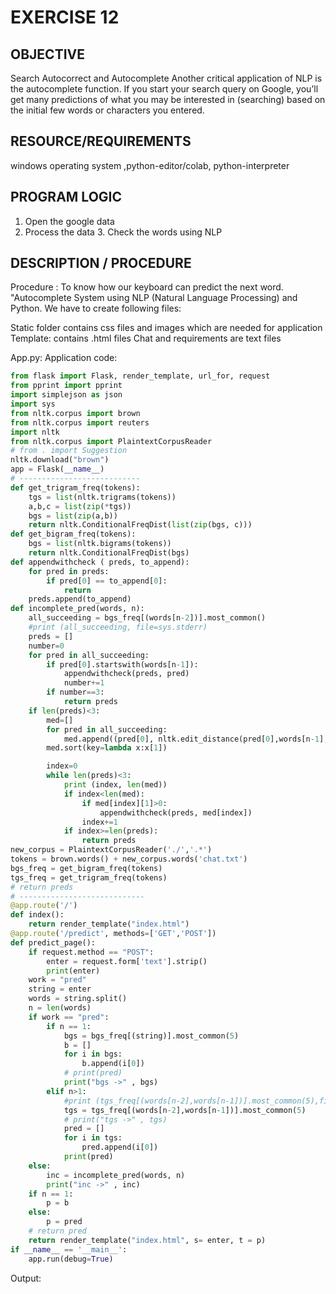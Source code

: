 # EXERCISE 12
## OBJECTIVE
Search Autocorrect and Autocomplete
Another critical application of NLP is the autocomplete function. If you start your search query on Google, you’ll get many predictions of what you may be interested in (searching) based on the initial few words or characters you entered.
## RESOURCE/REQUIREMENTS
windows operating system ,python-editor/colab, python-interpreter
## PROGRAM LOGIC
1. Open the google data
2. Process the data
	    3. Check the words using NLP
           
## DESCRIPTION / PROCEDURE
Procedure :
To know how our keyboard can predict the next word.
"Autocomplete System using NLP (Natural Language Processing) and Python.
We have to create following files:
 
Static folder contains css files and images which are needed for application
Template: contains .html files
Chat and requirements are text files

App.py: Application code:
```python
from flask import Flask, render_template, url_for, request
from pprint import pprint
import simplejson as json
import sys 
from nltk.corpus import brown
from nltk.corpus import reuters
import nltk
from nltk.corpus import PlaintextCorpusReader
# from . import Suggestion 
nltk.download("brown")
app = Flask(__name__)
# ---------------------------
def get_trigram_freq(tokens):
	tgs = list(nltk.trigrams(tokens))
	a,b,c = list(zip(*tgs))
	bgs = list(zip(a,b))
	return nltk.ConditionalFreqDist(list(zip(bgs, c)))
def get_bigram_freq(tokens):
	bgs = list(nltk.bigrams(tokens))
	return nltk.ConditionalFreqDist(bgs)
def appendwithcheck ( preds, to_append):
	for pred in preds:
	    if pred[0] == to_append[0]:
	        return
	preds.append(to_append)
def incomplete_pred(words, n):
	all_succeeding = bgs_freq[(words[n-2])].most_common()
	#print (all_succeeding, file=sys.stderr)
	preds = []
	number=0
	for pred in all_succeeding:
	    if pred[0].startswith(words[n-1]):
	        appendwithcheck(preds, pred)
	        number+=1
	    if number==3:
	        return preds
	if len(preds)<3:
	    med=[]
	    for pred in all_succeeding:
	        med.append((pred[0], nltk.edit_distance(pred[0],words[n-1], transpositions=True)))
	    med.sort(key=lambda x:x[1])

	    index=0
	    while len(preds)<3:
	        print (index, len(med))
	        if index<len(med):
	            if med[index][1]>0:
	                appendwithcheck(preds, med[index])
	            index+=1
	        if index>=len(preds):
	            return preds
new_corpus = PlaintextCorpusReader('./','.*')
tokens = brown.words() + new_corpus.words('chat.txt')
bgs_freq = get_bigram_freq(tokens)
tgs_freq = get_trigram_freq(tokens)
# return preds
# ----------------------------
@app.route('/')
def index():
	return render_template("index.html")
@app.route('/predict', methods=['GET','POST'])
def predict_page():
	if request.method == "POST":
		enter = request.form['text'].strip()
		print(enter)
	work = "pred"
	string = enter 
	words = string.split()
	n = len(words)
	if work == "pred":
		if n == 1:
			bgs = bgs_freq[(string)].most_common(5)
			b = []
			for i in bgs:
				b.append(i[0])
			# print(pred)
			print("bgs ->" , bgs)
		elif n>1:
            #print (tgs_freq[(words[n-2],words[n-1])].most_common(5),file=sys.stderr)
			tgs = tgs_freq[(words[n-2],words[n-1])].most_common(5)
			# print("tgs ->" , tgs)
			pred = []
			for i in tgs:
				pred.append(i[0])
			print(pred)
	else:
		inc = incomplete_pred(words, n)
		print("inc ->" , inc)
	if n == 1:
		p = b
	else:
		p = pred
	# return pred 
	return render_template("index.html", s= enter, t = p)
if __name__ == '__main__':
	app.run(debug=True)
```
Output:
 


